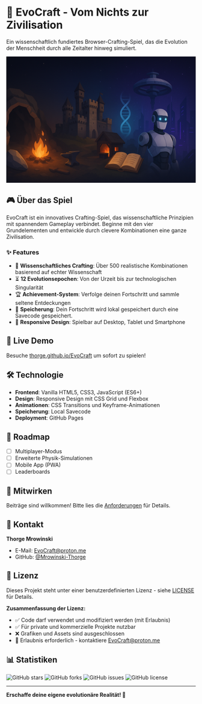 # 🧪 EvoCraft - Vom Nichts zur Zivilisation

Ein wissenschaftlich fundiertes Browser-Crafting-Spiel, das die Evolution der Menschheit durch alle Zeitalter hinweg simuliert.

![EvoCraft Hero](Evocraft_Hero.PNG)

## 🎮 Über das Spiel

EvoCraft ist ein innovatives Crafting-Spiel, das wissenschaftliche Prinzipien mit spannendem Gameplay verbindet. Beginne mit den vier Grundelementen und entwickle durch clevere Kombinationen eine ganze Zivilisation.

### ✨ Features

- 🧪 **Wissenschaftliches Crafting**: Über 500 realistische Kombinationen basierend auf echter Wissenschaft
- ⏳ **12 Evolutionsepochen**: Von der Urzeit bis zur technologischen Singularität
- 🏆 **Achievement-System**: Verfolge deinen Fortschritt und sammle seltene Entdeckungen
- 💾 **Speicherung**: Dein Fortschritt wird lokal gespeichert durch eine Savecode gespeichert.
- 📱 **Responsive Design**: Spielbar auf Desktop, Tablet und Smartphone

## 🚀 Live Demo

Besuche [thorge.github.io/EvoCraft](https://thorge.github.io/EvoCraft) um sofort zu spielen!

## 🛠️ Technologie

- **Frontend**: Vanilla HTML5, CSS3, JavaScript (ES6+)
- **Design**: Responsive Design mit CSS Grid und Flexbox
- **Animationen**: CSS Transitions und Keyframe-Animationen
- **Speicherung**: Local Savecode
- **Deployment**: GitHub Pages

## 🎯 Roadmap

- [ ] Multiplayer-Modus
- [ ] Erweiterte Physik-Simulationen
- [ ] Mobile App (PWA)
- [ ] Leaderboards

## 🤝 Mitwirken

Beiträge sind willkommen! Bitte lies die [Anforderungen](CONTRIBUTING.md) für Details.

## 📧 Kontakt

**Thorge Mrowinski**
- E-Mail: [EvoCraft@proton.me](mailto:EvoCraft@proton.me)
- GitHub: [@Mrowinski-Thorge](https://github.com/Mrowinski-Thorge)

## 📄 Lizenz

Dieses Projekt steht unter einer benutzerdefinierten Lizenz - siehe [LICENSE](LICENSE) für Details.

**Zusammenfassung der Lizenz:**
- ✅ Code darf verwendet und modifiziert werden (mit Erlaubnis)
- ✅ Für private und kommerzielle Projekte nutzbar
- ❌ Grafiken und Assets sind ausgeschlossen
- 📧 Erlaubnis erforderlich - kontaktiere [EvoCraft@proton.me](mailto:EvoCraft@proton.me)

## 📊 Statistiken

![GitHub stars](https://img.shields.io/github/stars/Mrowinski-Thorge/EvoCraft?style=social)
![GitHub forks](https://img.shields.io/github/forks/Mrowinski-Thorge/EvoCraft?style=social)
![GitHub issues](https://img.shields.io/github/issues/Mrowinski-Thorge/EvoCraft)
![GitHub license](https://img.shields.io/github/license/Mrowinski-Thorge/EvoCraft)

---

**Erschaffe deine eigene evolutionäre Realität! 🧬**
